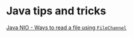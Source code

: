 # Java tips and tricks

[Java NIO - Ways to read a file using `FileChannel`](src/file/channel/read/README.md)